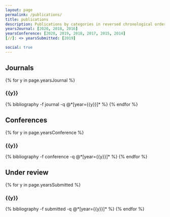 ```yaml
---
layout: page
permalink: /publications/
title: publications
description: Publications by categories in reversed chronological order. Generated by jekyll-scholar.
yearsJournal: [2020, 2018, 2016]
yearsConference: [2020, 2019, 2018, 2017, 2015, 2014]
[//]: <> yearsSubmitted: [2019]

social: true
---
```


<h2 class="year">Journals</h2>
{% for y in page.yearsJournal %}
  <h3 class="year">{{y}}</h3>
  {% bibliography -f journal -q @*[year={{y}}]* %}
{% endfor %}

<h2 class="year">Conferences</h2>
{% for y in page.yearsConference %}
  <h3 class="year">{{y}}</h3>
  {% bibliography -f conference -q @*[year={{y}}]* %}
{% endfor %}

<h2 class="year">Under review</h2>
{% for y in page.yearsSubmitted %}
  <h3 class="year">{{y}}</h3>
  {% bibliography -f submitted -q @*[year={{y}}]* %}
{% endfor %}
